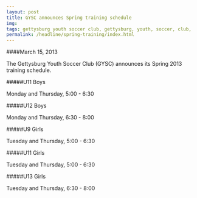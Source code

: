 ```yaml
---
layout: post
title: GYSC announces Spring training schedule
img: 
tags: gettysburg youth soccer club, gettysburg, youth, soccer, club,
permalink: /headline/spring-training/index.html
---
```


####March 15, 2013

The Gettysburg Youth Soccer Club (GYSC) announces its Spring 2013 training schedule.

#####U11 Boys

Monday and Thursday, 5:00 - 6:30

#####U12 Boys

Monday and Thursday, 6:30 - 8:00

#####U9 Girls

Tuesday and Thursday, 5:00 - 6:30

#####U11 Girls

Tuesday and Thursday, 5:00 - 6:30

#####U13 Girls

Tuesday and Thursday, 6:30 - 8:00

